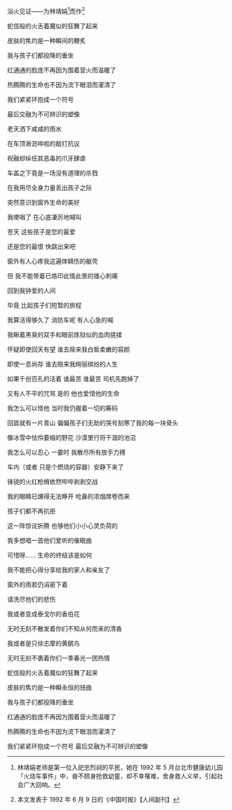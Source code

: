 浴火见证——为林靖娟[^1]而作[^2]

蛇信般的火舌着魔似的狂舞了起来

皮肤的焦灼是一种瞬间的鞭炙

我与孩子们都投降的垂坐

红通通的脸庞不再因为围着营火而温暖了

热腾腾的生命也不因为流下眼泪而濯清了

我们紧紧环抱成一个符号

最后交融为不可辨识的塑像

老天洒下咸咸的雨水

在车顶淅沥哗啦的敲打抗议

祝融却纵任其恶毒的爪牙肆虐

车盖之下竟是一场没有道理的杀戮

在我用尽全身力量丢出孩子之际

突然意识到窗外生命的美好

我哽咽了 在心底凄厉地喊叫

苍天 这些孩子是您的最爱

还是您的最恨 快跳出来吧

窗外有人心疼我这遍体鳞伤的躯壳

但 我不能带着已烙印此情此景的锥心刺痛

回到我钟爱的人间

毕竟 比起孩子们短暂的旅程

我算活得够久了 消防车呢 有人心急的喊

我瞅着黑臭的双手和眼前炼狱似的血肉搓揉

怀疑即使回天有望 谁去赎来我白皙柔嫩的容颜

即使一息尚存 谁去赔来我绚丽缤纷的人生

如果千创百孔的活着 谁最苦 谁最苦 司机先跑掉了

又有人不平的咒骂 是的 他也爱惜他的生命

我怎么可以怪他 当时我仍握着一切的筹码

回首就有一片青山 偏偏孩子们无助的哭号刮寒了我的每一块骨头

像冰雪中怯伶萎缩的野花 沙漠里行将干涸的池沼

我怎么可以忍心 一霎时 我散尽所有放手力搏

车内（或者 只是个燃烧的容器）安静下来了

锋锐的火红枪楫依然哔哔剥剥交战

我的眼睛已燻得无法睁开 呛鼻的浓烟席卷而来

孩子们都不再抗拒

这一阵惊诧折腾 也够他们小小心灵负荷的

我多想唱一首他们爱听的催眠曲

可惜呀…… 生命的终结该是如何

我不能把心得分享给我的家人和亲友了

窗外的雨若仍涓密下着

请洗尽他们的悲伤

我或者变成泰戈尔的香伯花

无时无刻不散发着你们不知从何而来的清香

我或者是只徐志摩的黄鹂鸟

无时无刻不裹着你们一季春光一团热情

蛇信般的火舌着魔似的狂舞了起来

皮肤的焦灼是一种瞬永恒的扭曲

我与孩子们都投降的垂坐

红通通的脸庞不再因为围着营火而温暖了

热腾腾的生命也不因为流下眼泪而濯清了

我们紧紧环抱成一个符号 最后交融为不可辨识的塑像

[^1]: 林靖娟老师是第一位入祀忠烈祠的平民，她在 1992 年 5 月台北市健康幼儿园「火烧车事件」中，奋不顾身抢救幼童，却不幸罹难，舍身救人义举，引起社会广大回响。

[^2]: 本文发表于 1992 年 6 月 9 日的《中国时报》【人间副刊】
